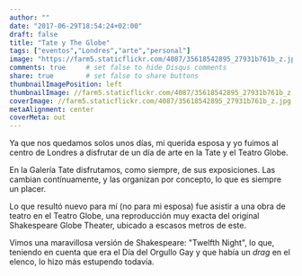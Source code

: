 ```yaml
---
author: ""
date: "2017-06-29T18:54:24+02:00"
draft: false
title: "Tate y The Globe"
tags: ["eventos","Londres","arte","personal"]
image: "https://farm5.staticflickr.com/4087/35618542895_27931b761b_z.jpg"
comments: true     # set false to hide Disqus comments
share: true        # set false to share buttons
thumbnailImagePosition: left
thumbnailImage: //farm5.staticflickr.com/4087/35618542895_27931b761b_z.jpgpg
coverImage: //farm5.staticflickr.com/4087/35618542895_27931b761b_z.jpg
metaAlignment: center
coverMeta: out
---
```


Ya que nos quedamos solos unos días, mi querida esposa y yo fuimos al centro de Londres a disfrutar de un día de arte en la Tate y el Teatro Globe.

<!--more-->

<div id="flickrembed"></div><div style="position:absolute; top:-70px; display:block; text-align:center; z-index:-1;">></div><script src='https://flickrembed.com/embed_v2.js.php?source=flickr&layout=responsive&input=www.flickr.com/photos/jcortell/sets/72157683561108680&sort=5&by=album&theme=default&scale=fill&limit=12&skin=default&autoplay=true'></script>


En la Galería Tate disfrutamos, como siempre, de sus exposiciones. Las cambian contínuamente, y las organizan por concepto, lo que es siempre un placer.

Lo que resultó nuevo para mí (no para mi esposa) fue asistir a una obra de teatro en el Teatro Globe, una reproducción muy exacta del original Shakespeare Globe Theater, ubicado a escasos metros de este.

Vimos una maravillosa versión de Shakespeare: "Twelfth Night", lo que, teniendo en cuenta que era el Día del Orgullo Gay y que había un *drag* en el elenco, lo hizo más estupendo todavía.